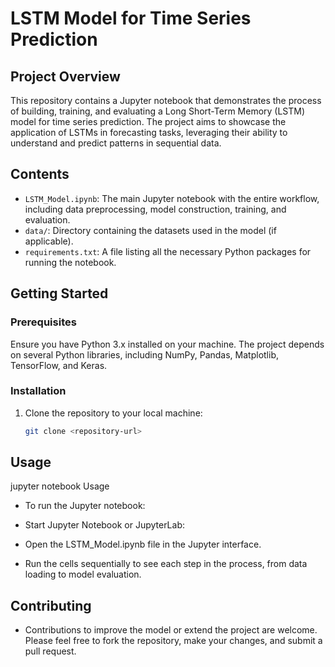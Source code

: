 # LSTM Model for Time Series Prediction

## Project Overview

This repository contains a Jupyter notebook that demonstrates the process of building, training, and evaluating a Long Short-Term Memory (LSTM) model for time series prediction. The project aims to showcase the application of LSTMs in forecasting tasks, leveraging their ability to understand and predict patterns in sequential data.

## Contents

- `LSTM_Model.ipynb`: The main Jupyter notebook with the entire workflow, including data preprocessing, model construction, training, and evaluation.
- `data/`: Directory containing the datasets used in the model (if applicable).
- `requirements.txt`: A file listing all the necessary Python packages for running the notebook.

## Getting Started

### Prerequisites

Ensure you have Python 3.x installed on your machine. The project depends on several Python libraries, including NumPy, Pandas, Matplotlib, TensorFlow, and Keras.

### Installation

1. Clone the repository to your local machine:

   ```bash
   git clone <repository-url>

## Usage
jupyter notebook
Usage
- To run the Jupyter notebook:

- Start Jupyter Notebook or JupyterLab:
- Open the LSTM_Model.ipynb file in the Jupyter interface.

- Run the cells sequentially to see each step in the process, from data loading to model evaluation.

## Contributing
- Contributions to improve the model or extend the project are welcome. Please feel free to fork the repository, make your changes, and submit a pull request.
